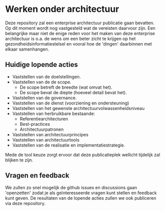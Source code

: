 # Werken onder architectuur
Deze repository zal een enterprise architectuur publicatie gaan bevatten. Op dit moment wordt nog vastgesteld wat de vereisten daarvoor zijn. Een belangrijke maar niet de enige reden voor het maken van deze enterprise architectuur is o.a. de wens om een beter zicht te krijgen op het gezondheidsinformatiestelsel en vooral hoe de 'dingen' daarbinnen met elkaar samenhangen.

## Huidige lopende acties
- Vaststellen van de doelstellingen.
- Vaststellen van de de scope.
  - De scope betreft de breedte (wat omvat het).
  - De scope bevat de diepte (hoeveel detail bevat het).
- Vaststellen van de governance.
- Vaststellen van de dienst (voorziening en ondersteuning)
- Vaststellen van het gewenste architectuurvolwassenheidsniveau
- Vaststellen van herbruikbare bestaande:
  - Referentiearchitecturen
  - Best-practices
  - Architectuurpatronen
- Vaststellen van architectuurprincipes
- Vaststellen van architectuurtools
- Vaststellen van de realisatie en implementatiestrategie.

Mede de tool keuze zorgt ervoor dat deze publicatieplek wellicht tijdelijk zal blijken te zijn.

## Vragen en feedback
We zullen zo snel mogelijk de github issues en discussions gaan 'openzetten' zodat je als geïnteresseerde vragen kunt stellen en feedback kunt geven. De resultaten van de lopende acties zullen we ook publiceren via deze repository.
